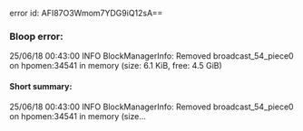 error id: AFI87O3Wmom7YDG9iQ12sA==
### Bloop error:

25/06/18 00:43:00 INFO BlockManagerInfo: Removed broadcast_54_piece0 on hpomen:34541 in memory (size: 6.1 KiB, free: 4.5 GiB)
#### Short summary: 

25/06/18 00:43:00 INFO BlockManagerInfo: Removed broadcast_54_piece0 on hpomen:34541 in memory (size...